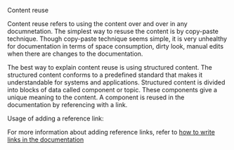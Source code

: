 Content reuse

Content reuse refers to using the content over and over in any documnetation. The simplest way to resuse the content is by copy-paste technique. Though copy-paste technique seems simple, it is very unhealthy for documentation in terms of space consumption, dirty look, manual edits when there are changes to the documentation. 

The best way to explain content reuse is using structured content. The structured content conforms to a predefined standard that makes it understandable for systems and applications. Structured content is divided into blocks of data called component or topic. These components give a unique meaning to the content. A component is reused in the documentation by referencing with a link. 

Usage of adding a reference link: 

For more information about adding reference links, refer to [how to write links in the documentation](https://docs.microsoft.com/en-us/contribute/how-to-write-links)





 
 
